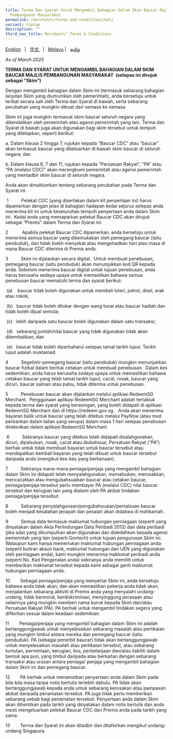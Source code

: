 ```yaml
---
title: Terma Dan Syarat Untuk Mengambil Bahagian Dalam Skim Baucar Majlis
  Pembangunan Masyarakat
permalink: /merchants/terms-and-conditions/mal/
variant: tiptap
description: ""
third_nav_title: Merchants' Terms & Conditions
---
```

<p><a href="https://cms.isomer.gov.sg/merchants/terms-and-conditions/" rel="noopener nofollow" target="_blank"><u>English</u></a> &nbsp;&nbsp;|&nbsp;&nbsp;
<a href="https://cms.isomer.gov.sg/merchants/terms-and-conditions/chi/" rel="noopener nofollow" target="_blank"><u>华文</u>
</a>&nbsp;&nbsp;|&nbsp;&nbsp; <a href="https://cms.isomer.gov.sg/merchants/terms-and-conditions/mal/" rel="noopener nofollow" target="_blank"><u>Melayu</u></a>&nbsp;|&nbsp;&nbsp;
<a href="https://cms.isomer.gov.sg/merchants/terms-and-conditions/tam/" rel="noopener nofollow" target="_blank"><u>தமிழ்</u>
</a>
</p>
<p><em>As of March 2025</em>
</p>
<p><strong>TERMA DAN SYARAT UNTUK MENGAMBIL BAHAGIAN DALAM SKIM BAUCAR MAJLIS PEMBANGUNAN MASYARAKAT&nbsp; (selepas ini dirujuk sebagai “Skim”)</strong>
</p>
<p>Dengan mengambil bahagian dalam Skim ini (termasuk sebarang bahagian lanjutan
Skim yang diumumkan oleh pemerintah), anda bersetuju untuk terikat secara
sah oleh Terma dan Syarat di bawah, serta sebarang perubahan yang mungkin
dibuat dari semasa ke semasa.&nbsp;&nbsp;</p>
<p>Skim ini juga mungkin termasuk skim baucar seluruh negara yang dikendalikan
oleh pemerintah atau agensi pemerintah yang lain. Terma dan Syarat di bawah
juga akan digunakan bagi skim tersebut untuk tempoh yang ditetapkan, seperti
berikut:</p>
<p>a. Dalam klausa 2 hingga 7, rujukan kepada “Baucar CDC” atau “baucar”
akan termasuk baucar yang dikeluarkan di bawah skim baucar di seluruh negara;
dan</p>
<p>b. Dalam klausa 6, 7 dan 11, rujukan kepada “Persatuan Rakyat”, “PA” atau
“PA (melalui CDC)” akan merangkumi pemerintah atau agensi pemerintah yang
mentadbir skim baucar di seluruh negara.</p>
<p>Anda akan dimaklumkan tentang sebarang perubahan pada Terma dan Syarat
ini.</p>
<p></p>
<p>&nbsp;1&nbsp;&nbsp;&nbsp;&nbsp;&nbsp;&nbsp;&nbsp;&nbsp;&nbsp; Pelekat
CDC (yang disertakan dalam kit penyertaan ini) harus dipamerkan dengan
jelas di bahagian hadapan kedai sejurus selepas anda menerima kit ini untuk
keseluruhan tempoh penyertaan anda dalam Skim ini.&nbsp; Kedai anda yang
memaparkan pelekat Baucar CDC akan dirujuk sebagai “Premis” dalam Terma
dan Syarat ini.</p>
<p>2&nbsp;&nbsp;&nbsp;&nbsp;&nbsp;&nbsp;&nbsp;&nbsp;&nbsp;&nbsp; Apabila
pelekat Baucar CDC dipamerkan, anda bersetuju untuk menerima semua baucar
yang dikemukakan oleh pemegang baucar (iaitu penduduk), dan tidak boleh
menyekat atau mengehadkan hari atau masa di mana Baucar CDC diterima di
Premis anda.</p>
<p>3&nbsp;&nbsp;&nbsp;&nbsp;&nbsp;&nbsp;&nbsp;&nbsp;&nbsp; Skim ini dijalankan
secara digital.&nbsp; Untuk membuat penebusan, pemegang baucar (iaitu penduduk)
akan menunjukkan kod QR kepada anda. Sebelum menerima baucar digital untuk
tujuan penebusan, anda harus berusaha sedaya upaya untuk memastikan bahawa
semua penebusan baucar mematuhi terma dan syarat berikut:</p>
<p>&nbsp;(a)&nbsp;&nbsp;&nbsp; baucar tidak boleh digunakan untuk membeli
loteri, petrol, disel, arak atau rokok;</p>
<p>&nbsp;(b)&nbsp;&nbsp; baucar tidak boleh ditukar dengan wang tunai atau
baucar hadiah dan tidak boleh dijual semula;</p>
<p>&nbsp;(c)&nbsp;&nbsp;&nbsp;lebih daripada satu baucar boleh digunakan
dalam satu transaksi;</p>
<p>&nbsp;(d)&nbsp;&nbsp; sebarang jumlah/nilai baucar yang tidak digunakan
tidak akan dikembalikan; dan</p>
<p>&nbsp;(e)&nbsp;&nbsp;&nbsp;baucar tidak boleh diperbaharui selepas tamat
tarikh luput. Tarikh luput adalah muktamad.</p>
<p>4&nbsp;&nbsp;&nbsp;&nbsp;&nbsp;&nbsp;&nbsp;&nbsp;&nbsp; Segelintir pemegang
baucar (iaitu penduduk) mungkin menunjukkan baucar fizikal dalam bentuk
cetakan untuk membuat penebusan.&nbsp; Dalam kes sedemikian, anda harus
berusaha sedaya upaya untuk memastikan bahawa cetakan baucar yang telah
tamat tarikh luput, cacat, rosak, baucar yang dicuri, baucar salinan atau
palsu, tidak diterima untuk penebusan.</p>
<p>5&nbsp;&nbsp;&nbsp;&nbsp;&nbsp;&nbsp;&nbsp;&nbsp;&nbsp; Penebusan baucar
akan dijalankan melalui aplikasi RedeemSG Merchant.&nbsp; Penggunaan aplikasi
RedeemSG Merchant adalah tertakluk kepada terma dan syarat yang berasingan,
yang boleh didapati di aplikasi RedeemSG Merchant dan di&nbsp;<a rel="noopener noreferrer nofollow" target="_blank">https://redeem.gov.sg</a>.&nbsp;&nbsp;
Anda akan menerima bayaran balik untuk baucar yang telah ditebus melalui
PayNow (atau mod perbankan dalam talian yang serupa) dalam masa 1 hari
selepas penebusan direkodkan dalam aplikasi RedeemSG Merchant.</p>
<p>&nbsp;6&nbsp;&nbsp;&nbsp;&nbsp;&nbsp;&nbsp;&nbsp;&nbsp;&nbsp; Sekiranya
baucar yang ditebus telah didapati disalahgunakan, dicuri, dipalsukan,
rosak, cacat atau diubahsuai, Persatuan Rakyat (“PA”) berhak untuk tidak
membuat bayaran untuk baucar tersebut atau mendapatkan kembali bayaran
yang telah dibuat untuk baucar tersebut daripada anda (mengikut kes-kes
yang berkenaan).</p>
<p>7&nbsp;&nbsp;&nbsp;&nbsp;&nbsp;&nbsp;&nbsp;&nbsp;&nbsp; Sekiranya mana-mana
peniaga/penjaja yang mengambil bahagian dalam Skim ini didapati telah menyalahgunakan,
memalsukan, merosakkan, mencacatkan atau mengubahsuaikan baucar atau cetakan
baucar, peniaga/penjaja tersebut perlu membayar PA (melalui CDC) nilai
baucar tersebut dan kerugian lain yang dialami oleh PA akibat tindakan
peniaga/penjaja tersebut.</p>
<p>8&nbsp;&nbsp;&nbsp;&nbsp;&nbsp;&nbsp;&nbsp;&nbsp;&nbsp; Sebarang penyalahgunaan/pengubahsuaian/pemalsuan
baucar boleh menjadi kesalahan jenayah dan pesalah akan didakwa di mahkamah.</p>
<p>9&nbsp;&nbsp;&nbsp;&nbsp;&nbsp;&nbsp;&nbsp;&nbsp;&nbsp; Semua data termasuk
maklumat hubungan perniagaan (seperti yang dinyatakan dalam Akta Perlindungan
Data Peribadi 2012) dan data peribadi (jika ada) yang dikumpulkan akan
digunakan dan didedahkan kepada agensi pemerintah yang lain (seperti Govtech)
untuk tujuan pengurusan Skim ini.&nbsp; Walaupun kami hanya memerlukan
maklumat hubungan perniagaan anda (seperti butiran akaun bank, maklumat
hubungan dan UEN yang digunakan oleh perniagaan anda), kami mungkin menerima
maklumat peribadi anda (seperti No. Kad Pengenalan anda) sekiranya anda
memilih untuk memberikan maklumat tersebut kepada kami sebagai ganti maklumat
hubungan perniagaan anda.</p>
<p>10&nbsp;&nbsp;&nbsp;&nbsp;&nbsp;&nbsp;&nbsp; Sebagai peniaga/penjaja yang
menyertai Skim ini, anda bersetuju bahawa anda tidak akan, dan akan memastikan
pekerja anda tidak akan, menjalankan sebarang aktiviti di Premis anda yang
menyalahi undang-undang, tidak bermoral, berdiskriminasi, menyinggung perasaan
atau selainnya yang mungkin memberi nama buruk kepada Skim dan/atau Persatuan
Rakyat (PA). PA berhak untuk mengambil tindakan segera yang difikirkan
sesuai dalam keadaan sedemikian.</p>
<p>11&nbsp;&nbsp;&nbsp;&nbsp;&nbsp;&nbsp;&nbsp; Peniaga/penjaja yang mengambil
bahagian dalam Skim ini adalah bertanggungjawab untuk menyelesaikan sebarang
masalah atau pertikaian yang mungkin timbul antara mereka dan pemegang
baucar (iaitu penduduk). PA (sebagai penerbit baucar) tidak akan bertanggungjawab
untuk menyelesaikan masalah atau pertikaian tersebut, atau sebarang tuntutan,
permintaan, kerugian, kos, perbelanjaan dan/atau liabiliti dalam bentuk
apa pun, yang timbul daripada atau berkaitan dengan sebarang transaksi
atau urusan antara peniaga/ penjaja yang mengambil bahagian dalam Skim
ini dan pemegang baucar.</p>
<p>12&nbsp;&nbsp;&nbsp;&nbsp;&nbsp;&nbsp;&nbsp; PA berhak untuk menamatkan
penyertaan anda dalam Skim pada bila-bila masa tanpa notis bertulis terlebih
dahulu. PA tidak akan bertanggungjawab kepada anda untuk sebarang kerosakan
atau pampasan akibat daripada penamatan tersebut. PA juga tidak perlu memberikan
sebarang sebab bagi penamatan tersebut. Penyertaan anda dalam Skim akan
dihentikan pada tarikh yang dinyatakan dalam notis bertulis dan anda mesti
mengeluarkan pelekat Baucar CDC dari Premis anda pada tarikh yang sama.</p>
<p>13&nbsp;&nbsp;&nbsp;&nbsp;&nbsp;&nbsp;&nbsp; Terma dan Syarat ini akan
ditadbir dan ditafsirkan mengikut undang-undang Singapura.</p>